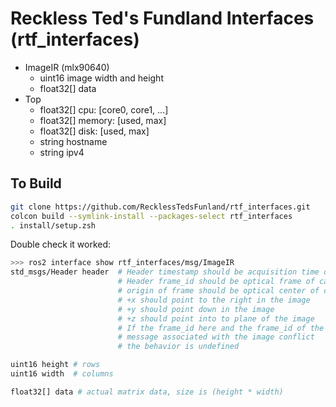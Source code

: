 # Reckless Ted's Fundland Interfaces (rtf_interfaces)

- ImageIR (mlx90640)
    - uint16 image width and height
    - float32[] data
- Top
    - float32[] cpu: [core0, core1, ...]
    - float32[] memory: [used, max]
    - float32[] disk: [used, max]
    - string hostname
    - string ipv4

## To Build

```bash
git clone https://github.com/RecklessTedsFunland/rtf_interfaces.git
colcon build --symlink-install --packages-select rtf_interfaces
. install/setup.zsh
```

Double check it worked:

```bash
>>> ros2 interface show rtf_interfaces/msg/ImageIR
std_msgs/Header header  # Header timestamp should be acquisition time of image
                        # Header frame_id should be optical frame of camera
                        # origin of frame should be optical center of camera
                        # +x should point to the right in the image
                        # +y should point down in the image
                        # +z should point into to plane of the image
                        # If the frame_id here and the frame_id of the CameraInfo
                        # message associated with the image conflict
                        # the behavior is undefined

uint16 height # rows
uint16 width  # columns

float32[] data # actual matrix data, size is (height * width)
```
